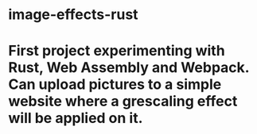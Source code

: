 # image-effects-rust
# First project experimenting with Rust, Web Assembly and Webpack. Can upload pictures to a simple website where a grescaling effect will be applied on it.
